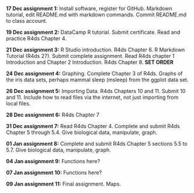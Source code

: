 
**17 Dec assignment 1:** Install software, register for GitHub. Markdown tutorial, edit README.md with markdown commands. Commit README.md to class account. 

**19 Dec assignment 2:** DataCamp R tutorial. Submit certificate. Read and practice R4ds Chapter 4.

**21 Dec assignment 3:** R Studio introduction. R4ds Chapter 6. R Markdown Tutorial (R4ds 27). Submit complete assignment. Read R4ds chapter 1 Introduction and Chapter 2 Introduction. R4ds Chapter 8. **SET ORDER**


**24 Dec assignment 4:** Graphing. Complete Chapter 3 of R4ds. Graphs of the iris data sets, perhaps mammal sleep (msleep) from the ggplot data set.

**26 Dec assignment 5:** Importing Data. R4ds Chapters 10 and 11. Submit 10 and 11. Include how to read files via the internet, not just importing from local files.

**28 Dec assignment 6:** R4ds Chapter 7


**31 Dec assignment 7:** Read R4ds Chapter 4. Complete and submit R4ds Chapter 5 through 5.4. Give biological data, manipulate, graph.

**01 Jan assignment 8:** Complete and submit R4ds Chapter 5 sections 5.5 to 5.7. Give biological data, manipulate, graph.

**04 Jan assignment 9:** Functions here?

**07 Jan assignment 10:** Functions here?

**09 Jan assignment 11:** Final assignment. Maps.

